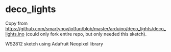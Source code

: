 # deco_lights

Copy from https://github.com/smartynov/iotfun/blob/master/arduino/deco_lights/deco_lights.ino
(could only fork entire repo, but only needed this sketch).

WS2812 sketch using Adafruit Neopixel library
